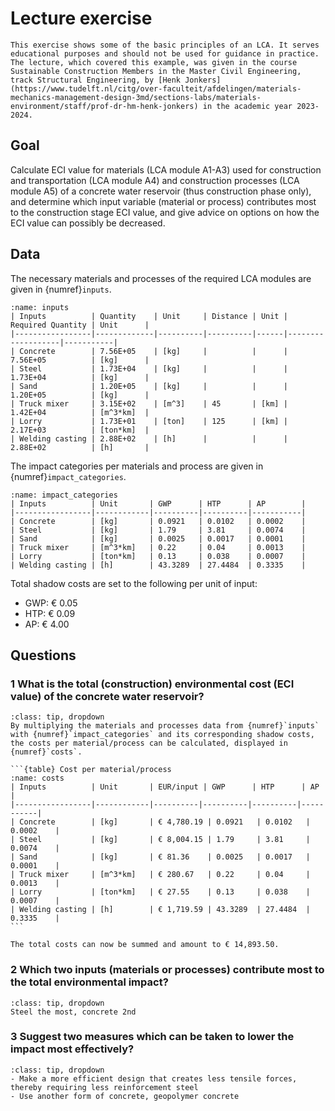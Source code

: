 # Lecture exercise

```{Note}
This exercise shows some of the basic principles of an LCA. It serves educational purposes and should not be used for guidance in practice. The lecture, which covered this example, was given in the course Sustainable Construction Members in the Master Civil Engineering, track Structural Engineering, by [Henk Jonkers](https://www.tudelft.nl/citg/over-faculteit/afdelingen/materials-mechanics-management-design-3md/sections-labs/materials-environment/staff/prof-dr-hm-henk-jonkers) in the academic year 2023-2024.
```

## Goal
Calculate ECI value for materials (LCA module A1-A3) used for construction and transportation (LCA module A4) and construction processes (LCA module A5) of a concrete water reservoir (thus construction phase only), and determine which input variable (material or process) contributes most to the construction stage ECI value, and give advice on options on how the ECI value can possibly be decreased.

## Data
The necessary materials and processes of the required LCA modules are given in {numref}`inputs`.
```{table} Materials and processes amounts and distances
:name: inputs
| Inputs          | Quantity    | Unit     | Distance | Unit | Required Quantity | Unit      |
|-----------------|-------------|----------|----------|------|-------------------|-----------|
| Concrete        | 7.56E+05    | [kg]     |          |      | 7.56E+05          | [kg]      |
| Steel           | 1.73E+04    | [kg]     |          |      | 1.73E+04          | [kg]      |
| Sand            | 1.20E+05    | [kg]     |          |      | 1.20E+05          | [kg]      |
| Truck mixer     | 3.15E+02    | [m^3]    | 45       | [km] | 1.42E+04          | [m^3*km]  |
| Lorry           | 1.73E+01    | [ton]    | 125      | [km] | 2.17E+03          | [ton*km]  |
| Welding casting | 2.88E+02    | [h]      |          |      | 2.88E+02          | [h]       |
```

The impact categories per materials and process are given in {numref}`impact_categories`.
```{table} Impact categories per material/process
:name: impact_categories
| Inputs          | Unit       | GWP      | HTP      | AP        |
|-----------------|------------|----------|----------|-----------|
| Concrete        | [kg]       | 0.0921   | 0.0102   | 0.0002    |
| Steel           | [kg]       | 1.79     | 3.81     | 0.0074    |
| Sand            | [kg]       | 0.0025   | 0.0017   | 0.0001    |
| Truck mixer     | [m^3*km]   | 0.22     | 0.04     | 0.0013    |
| Lorry           | [ton*km]   | 0.13     | 0.038    | 0.0007    |
| Welding casting | [h]        | 43.3289  | 27.4484  | 0.3335    |
```

Total shadow costs are set to the following per unit of input:
- GWP: € 0.05
- HTP: € 0.09
- AP: € 4.00

## Questions

### 1 What is the total (construction) environmental cost (ECI value) of the concrete water reservoir?
````{admonition} Solution
:class: tip, dropdown
By multiplying the materials and processes data from {numref}`inputs` with {numref}`impact_categories` and its corresponding shadow costs, the costs per material/process can be calculated, displayed in {numref}`costs`.

```{table} Cost per material/process
:name: costs
| Inputs          | Unit       | EUR/input | GWP      | HTP      | AP        |
|-----------------|------------|----------|----------|----------|-----------|
| Concrete        | [kg]       | € 4,780.19 | 0.0921   | 0.0102   | 0.0002    |
| Steel           | [kg]       | € 8,004.15 | 1.79     | 3.81     | 0.0074    |
| Sand            | [kg]       | € 81.36    | 0.0025   | 0.0017   | 0.0001    |
| Truck mixer     | [m^3*km]   | € 280.67   | 0.22     | 0.04     | 0.0013    |
| Lorry           | [ton*km]   | € 27.55    | 0.13     | 0.038    | 0.0007    |
| Welding casting | [h]        | € 1,719.59 | 43.3289  | 27.4484  | 0.3335    |
```

The total costs can now be summed and amount to € 14,893.50. 

````

### 2 Which two inputs (materials or processes) contribute most to the total environmental impact?
```{admonition} Solution
:class: tip, dropdown
Steel the most, concrete 2nd
```

### 3 Suggest two measures which can be taken to lower the impact most effectively?
```{admonition} Solution
:class: tip, dropdown
- Make a more efficient design that creates less tensile forces, thereby requiring less reinforcement steel
- Use another form of concrete, geopolymer concrete
```



